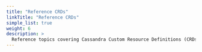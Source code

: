 ```yaml
---
title: "Reference CRDs"
linkTitle: "Reference CRDs"
simple_list: true
weight: 6
description: >
  Reference topics covering Cassandra Custom Resource Definitions (CRDs) for use with K8ssandra Operator.
---
```

